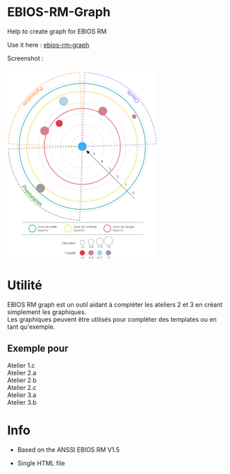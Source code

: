 # EBIOS-RM-Graph
Help to create graph for EBIOS RM


Use it here : 
[ebios-rm-graph](https://seb1k.github.io/EBIOS-RM-Graph/ebios-rm-graph.html)


Screenshot :

![Screenshot of EBIOS RM cartographie de dangerosité](https://raw.githubusercontent.com/seb1k/EBIOS-RM-Graph/refs/heads/main/carto-exemple.png)

# Utilité
EBIOS RM graph est un outil aidant à compléter les ateliers 2 et 3 en créant simplement les graphiques. <br />
Les graphiques peuvent être utilisés pour compléter des templates ou en tant qu'exemple.

## Exemple pour
Atelier 1.c <br />
Atelier 2.a <br />
Atelier 2.b <br />
Atelier 2.c <br />
Atelier 3.a <br />
Atelier 3.b <br />

# Info
- Based on the ANSSI EBIOS RM V1.5

- Single HTML file
